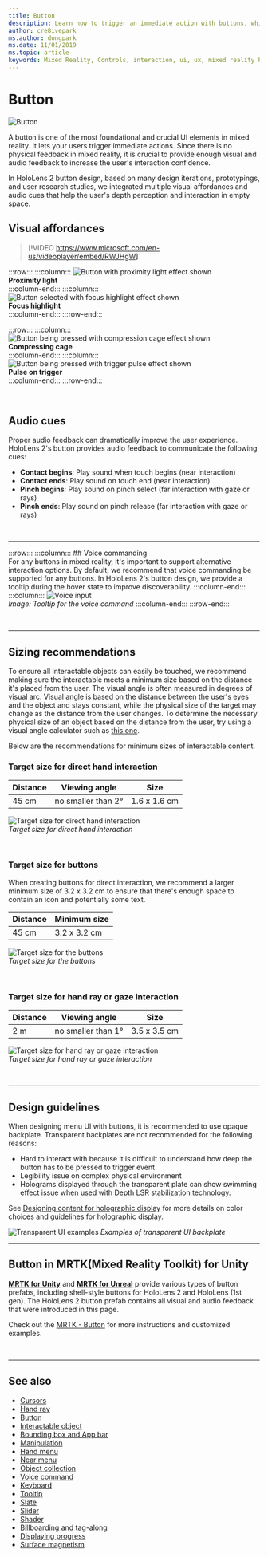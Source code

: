 ```yaml
---
title: Button
description: Learn how to trigger an immediate action with buttons, which is one of mixed reality's foundational components.
author: cre8ivepark
ms.author: dongpark
ms.date: 11/01/2019
ms.topic: article
keywords: Mixed Reality, Controls, interaction, ui, ux, mixed reality headset, windows mixed reality headset, virtual reality headset, HoloLens, MRTK, Mixed Reality Toolkit, button
---
```


# Button

![Button](images/UX_Hero_Button.jpg)

A button is one of the most foundational and crucial UI elements in mixed reality. It lets your users trigger immediate actions. Since there is no physical feedback in mixed reality, it is crucial to provide enough visual and audio feedback to increase the user's interaction confidence. 

In HoloLens 2 button design, based on many design iterations, prototypings, and user research studies, we integrated multiple visual affordances and audio cues that help the user's depth perception and interaction in empty space. 

## Visual affordances

>[!VIDEO https://www.microsoft.com/en-us/videoplayer/embed/RWJHgW]


:::row:::
    :::column:::
       ![Button with proximity light effect shown](images/UX_Button_Affordance_ProximityLight.jpg)<br>
       **Proximity light**<br>
    :::column-end:::
    :::column:::
       ![Button selected with focus highlight effect shown](images/UX_Button_Affordance_FocusHighlight.jpg)<br>
        **Focus highlight**<br>
    :::column-end:::
:::row-end:::

:::row:::
    :::column:::
       ![Button being pressed with compression cage effect shown](images/UX_Button_Affordance_Compression.jpg)<br>
       **Compressing cage**<br>
    :::column-end:::
    :::column:::
       ![Button being pressed with trigger pulse effect shown](images/UX_Button_Affordance_Pulse.jpg)<br>
        **Pulse on trigger**<br>
    :::column-end:::
:::row-end:::

<br>

## Audio cues

Proper audio feedback can dramatically improve the user experience. HoloLens 2's button provides audio feedback to communicate the following cues:
* **Contact begins**: Play sound when touch begins (near interaction)
* **Contact ends**: Play sound on touch end (near interaction)
* **Pinch begins**: Play sound on pinch select (far interaction with gaze or rays)
* **Pinch ends**: Play sound on pinch release (far interaction with gaze or rays)

<br>

---

:::row:::
    :::column:::
        ## Voice commanding<br>
        For any buttons in mixed reality, it's important to support alternative interaction options. By default, we recommend that voice commanding be supported for any buttons. In HoloLens 2's button design, we provide a tooltip during the hover state to improve discoverability.
    :::column-end:::
        :::column:::
       ![Voice input](images/UX_Hero_VoiceCommand.jpg)<br>
        *Image: Tooltip for the voice command*
    :::column-end:::
:::row-end:::


<br>

---

## Sizing recommendations

To ensure all interactable objects can easily be touched, we recommend making sure the interactable meets a minimum size based on the distance it's placed from the user. The visual angle is often measured in degrees of visual arc. Visual angle is based on the distance between the user's eyes and the object and stays constant, while the physical size of the target may change as the distance from the user changes. To determine the necessary physical size of an object based on the distance from the user, try using a visual angle calculator such as [this one](https://elvers.us/perception/visualAngle/).

Below are the recommendations for minimum sizes of interactable content.

### Target size for direct hand interaction

| Distance | Viewing angle | Size |
|---------|---------|---------|
| 45 cm  | no smaller than 2° | 1.6 x 1.6 cm |

![Target size for direct hand interaction](images/TargetSizingNear.jpg)<br>
*Target size for direct hand interaction*

<br>

### Target size for buttons

When creating buttons for direct interaction, we recommend a larger minimum size of 3.2 x 3.2 cm to ensure that there's enough space to contain an icon and potentially some text.

| Distance | Minimum size |
|---------|---------|
| 45 cm  | 3.2 x 3.2 cm |

![Target size for the buttons](images/TargetSizingButtons.png)<br>
*Target size for the buttons*

<br>

### Target size for hand ray or gaze interaction
| Distance | Viewing angle | Size |
|---------|---------|---------|
| 2 m  | no smaller than 1° | 3.5 x 3.5 cm |

![Target size for hand ray or gaze interaction](images/TargetSizingFar.jpg)<br>
*Target size for hand ray or gaze interaction*

<br>

---

## Design guidelines
When designing menu UI with buttons, it is recommended to use opaque backplate. Transparent backplates are not recommended for the following reasons:
* Hard to interact with because it is difficult to understand how deep the button has to be pressed to trigger event
* Legibility issue on complex physical environment
* Holograms displayed through the transparent plate can show swimming effect issue when used with Depth LSR stabilization technology.

See [Designing content for holographic display](designing-content-for-holographic-display.md) for more details on color choices and guidelines for holographic display.

![Transparent UI examples](images/color_transparent_examples.jpg)
*Examples of transparent UI backplate*




---

## Button in MRTK(Mixed Reality Toolkit) for Unity
**[MRTK for Unity](/windows/mixed-reality/mrtk-unity/)** and **[MRTK for Unreal](/windows/mixed-reality/develop/unreal/unreal-mrtk-introduction)** provide various types of button prefabs, including shell-style buttons for HoloLens 2 and HoloLens (1st gen). The HoloLens 2 button prefab contains all visual and audio feedback that were introduced in this page.

Check out the [MRTK - Button](/windows/mixed-reality/mrtk-unity/features/ux-building-blocks/button) for more instructions and customized examples.

<br>

---

## See also

* [Cursors](cursors.md)
* [Hand ray](point-and-commit.md)
* [Button](button.md)
* [Interactable object](interactable-object.md)
* [Bounding box and App bar](app-bar-and-bounding-box.md)
* [Manipulation](direct-manipulation.md)
* [Hand menu](hand-menu.md)
* [Near menu](near-menu.md)
* [Object collection](object-collection.md)
* [Voice command](voice-input.md)
* [Keyboard](keyboard.md)
* [Tooltip](tooltip.md)
* [Slate](slate.md)
* [Slider](slider.md)
* [Shader](shader.md)
* [Billboarding and tag-along](billboarding-and-tag-along.md)
* [Displaying progress](progress.md)
* [Surface magnetism](surface-magnetism.md)